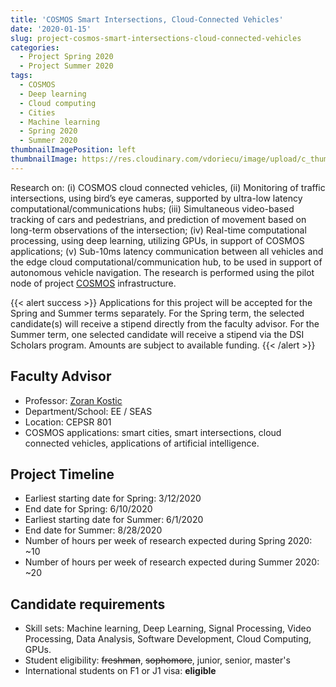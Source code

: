 ```yaml
---
title: 'COSMOS Smart Intersections, Cloud-Connected Vehicles'
date: '2020-01-15'
slug: project-cosmos-smart-intersections-cloud-connected-vehicles
categories:
  - Project Spring 2020
  - Project Summer 2020
tags:
  - COSMOS
  - Deep learning
  - Cloud computing
  - Cities
  - Machine learning
  - Spring 2020
  - Summer 2020
thumbnailImagePosition: left
thumbnailImage: https://res.cloudinary.com/vdoriecu/image/upload/c_thumb,g_center,w_200/v1569962010/self_driving_car_dr0v3f.png
---
```

Research on: (i) COSMOS cloud connected vehicles, (ii) Monitoring of traffic intersections, using bird’s eye cameras, supported by ultra-low latency computational/communications hubs; (iii) Simultaneous video-based tracking of cars and pedestrians, and prediction of movement based on long-term observations of the intersection; (iv) Real-time computational processing, using deep learning, utilizing GPUs, in support of COSMOS applications; (v) Sub-10ms latency communication between all vehicles and the edge cloud computational/communication hub, to be used in support of autonomous vehicle navigation. The research is performed using the pilot node of project [COSMOS](https://cosmos-lab.org/) infrastructure.

<!--more-->

{{< alert success >}}
Applications for this project will be accepted for the Spring and Summer terms separately. For the Spring term, the selected candidate(s) will receive a stipend directly from the faculty advisor. For the Summer term, one selected candidate will receive a stipend via the DSI Scholars program. Amounts are subject to available funding.
{{< /alert >}}

## Faculty Advisor
+ Professor: [Zoran Kostic](https://wimnet.ee.columbia.edu/portfolio/cosmos/)
+ Department/School: EE / SEAS
+ Location: CEPSR 801
+ COSMOS applications: smart cities, smart intersections, cloud connected vehicles, applications of artificial intelligence.

## Project Timeline
+ Earliest starting date for Spring: 3/12/2020
+ End date for Spring: 6/10/2020
+ Earliest starting date for Summer: 6/1/2020
+ End date for Summer: 8/28/2020
+ Number of hours per week of research expected during Spring 2020: ~10
+ Number of hours per week of research expected during Summer 2020: ~20

## Candidate requirements
+ Skill sets: Machine learning, Deep Learning, Signal Processing, Video Processing, Data Analysis, Software Development, Cloud Computing, GPUs.
+ Student eligibility: ~~freshman~~, ~~sophomore~~, junior, senior, master's
+ International students on F1 or J1 visa: **eligible**

